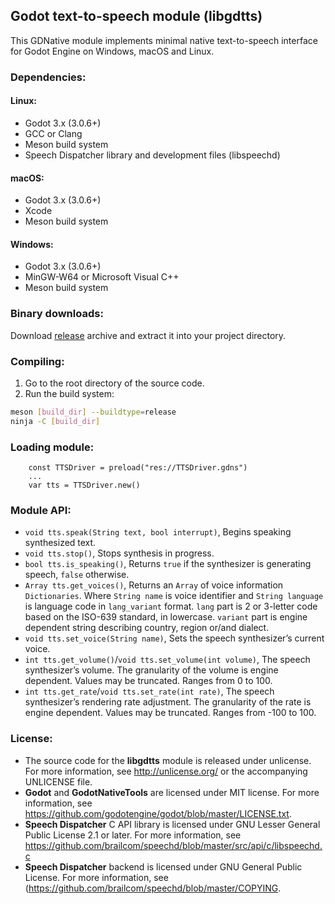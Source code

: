 ## Godot text-to-speech module (libgdtts)

This GDNative module implements minimal native text-to-speech interface for Godot Engine on Windows, macOS and Linux.

### Dependencies:
#### Linux:
- Godot 3.x (3.0.6+)
- GCC or Clang
- Meson build system
- Speech Dispatcher library and development files (libspeechd)

#### macOS:
- Godot 3.x (3.0.6+)
- Xcode
- Meson build system

#### Windows:
- Godot 3.x (3.0.6+)
- MinGW-W64 or Microsoft Visual C++
- Meson build system

### Binary downloads:
Download [release](https://github.com/bruvzg/godot_tts/releases) archive and extract it into your project directory.

### Compiling:
1. Go to the root directory of the source code.
2. Run the build system:
```sh
meson [build_dir] --buildtype=release
ninja -C [build_dir]
```

### Loading module:
```gdscript
	const TTSDriver = preload("res://TTSDriver.gdns")
	...
	var tts = TTSDriver.new()
```

### Module API:
- `void tts.speak(String text, bool interrupt)`, Begins speaking synthesized text.
- `void tts.stop()`, Stops synthesis in progress.
- `bool tts.is_speaking()`, Returns `true` if the synthesizer is generating speech, `false` otherwise.
- `Array tts.get_voices()`, Returns an `Array` of voice information `Dictionaries`.
Where `String name` is voice identifier and `String language` is language code in `lang_variant` format.
`lang` part is 2 or 3-letter code based on the ISO-639 standard, in lowercase.
`variant` part is engine dependent string describing country, region or/and dialect.
- `void tts.set_voice(String name)`, Sets the speech synthesizer’s current voice.
- `int tts.get_volume()`/`void tts.set_volume(int volume)`, The speech synthesizer’s volume.
The granularity of the volume is engine dependent.
Values may be truncated. Ranges from 0 to 100.
- `int tts.get_rate`/`void tts.set_rate(int rate)`, The speech synthesizer’s rendering rate adjustment.
The granularity of the rate is engine dependent.
Values may be truncated. Ranges from -100 to 100.

### License:
- The source code for the **libgdtts** module is released under unlicense.
For more information, see http://unlicense.org/ or the accompanying UNLICENSE file.
- **Godot** and **GodotNativeTools** are licensed under MIT license.
For more information, see https://github.com/godotengine/godot/blob/master/LICENSE.txt.
- **Speech Dispatcher** C API library is licensed under GNU Lesser General Public License 2.1 or later.
For more information, see https://github.com/brailcom/speechd/blob/master/src/api/c/libspeechd.c
- **Speech Dispatcher** backend is licensed under GNU General Public License.
For more information, see (https://github.com/brailcom/speechd/blob/master/COPYING.
